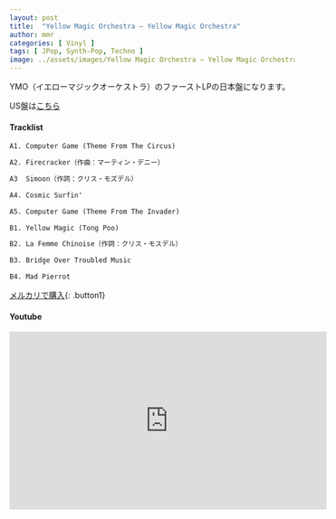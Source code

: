 ```yaml
---
layout: post
title:  "Yellow Magic Orchestra – Yellow Magic Orchestra"
author: mmr
categories: [ Vinyl ]
tags: [ JPop, Synth-Pop, Techno ]
image: ../assets/images/Yellow Magic Orchestra – Yellow Magic Orchestra.webp
---
```


YMO（イエローマジックオーケストラ）のファーストLPの日本盤になります。

US盤は[こちら](https://monumental-movement.jp/Yellow-Magic-Orchestra-Yellow-Magic-Orchestra-US/)

#### Tracklist
```md
A1. Computer Game (Theme From The Circus)

A2. Firecracker（作曲：マーティン・デニー）

A3  Simoon（作詞：クリス・モズデル）

A4. Cosmic Surfin'

A5. Computer Game (Theme From The Invader)

B1. Yellow Magic (Tong Poo)

B2. La Femme Chinoise（作詞：クリス・モスデル）

B3. Bridge Over Troubled Music

B4. Mad Pierrot
```

[メルカリで購入](https://jp.mercari.com/item/m19629333134?afid=6142608987){: .button1}

#### Youtube
<iframe width="560" height="315" src="https://www.youtube.com/embed/ELvvaBXaqb8?si=qNdtkQOuKL_QCfiB" title="YouTube video player" frameborder="0" allow="accelerometer; autoplay; clipboard-write; encrypted-media; gyroscope; picture-in-picture; web-share" referrerpolicy="strict-origin-when-cross-origin" allowfullscreen></iframe>